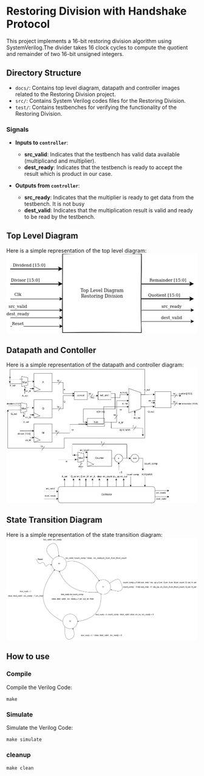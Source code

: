 # Restoring Division with Handshake Protocol
This project implements a 16-bit restoring division algorithm using SystemVerilog.The divider takes 16 clock cycles to compute the quotient and remainder of two 16-bit unsigned integers.

## Directory Structure

- `docs/`: Contains top level diagram, datapath and controller images related to the Restoring Division project.
- `src/`: Contains System Verilog codes files for the Restoring Division.
- `test/`: Contains testbenches for verifying the functionality of the Restoring Division.

### Signals
- **Inputs to `controller`**:
  - **src_valid**: Indicates that the testbench has valid data available (multiplicand and multiplier).
  - **dest_ready**: Indicates that the testbench is ready to accept the result which is product in our case.

- **Outputs from `controller`**:
  - **src_ready**: Indicates that the multiplier is ready to get data from the testbench. It is not busy
  - **dest_valid**: Indicates that the multiplication result is valid and ready to be read by the testbench.

## Top Level Diagram
Here is a simple representation of the top level diagram:
![alt text](docs/top_level_diagram.png)

## Datapath and Contoller
Here is a simple representation of the datapath and controller diagram:
![alt text](docs/datapath.png)

## State Transition Diagram
Here is a simple representation of the state transition diagram:
![alt text](docs/controller.png)

## How to use

### Compile
Compile the Verilog Code:
```
make 
```

### Simulate
Simulate the Verilog Code:
```
make simulate
```

### cleanup
```
make clean
```
